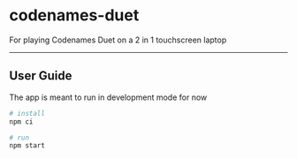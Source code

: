 # codenames-duet

For playing Codenames Duet on a 2 in 1 touchscreen laptop

---

## User Guide

The app is meant to run in development mode for now

```bash
# install
npm ci

# run
npm start
```
